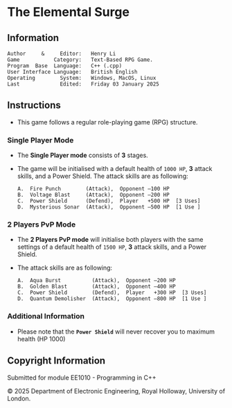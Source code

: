 # The Elemental Surge

## Information

    Author     &     Editor:   Henry Li
    Game           Category:   Text-Based RPG Game.
    Program  Base  Language:   C++ (.cpp)
    User Interface Language:   British English
    Operating        System:   Windows, MacOS, Linux
    Last             Edited:   Friday 03 January 2025

## Instructions

*  This game follows a regular role-playing game (RPG) structure.

### Single Player Mode
*   The **Single Player mode** consists of **3** stages.

*   The game will be initialised with a default health of `1000 HP`, **3** attack skills, and a Power Shield. The attack skills are as following: 

        A.  Fire Punch        (Attack),  Opponent –100 HP
        B.  Voltage Blast     (Attack),  Opponent –200 HP
        C.  Power Shield      (Defend),  Player   +500 HP  [3 Uses]
        D.  Mysterious Sonar  (Attack),  Opponent –500 HP  [1 Use ]


### 2 Players PvP Mode
*   The **2 Players PvP mode** will initialise both players with the same settings of a default health of `1500 HP`, **3** attack skills, and a Power Shield. 

*   The attack skills are as following:

        A.  Aqua Burst          (Attack),  Opponent –200 HP
        B.  Golden Blast        (Attack),  Opponent –400 HP
        C.  Power Shield        (Defend),  Player   +300 HP  [3 Uses]
        D.  Quantum Demolisher  (Attack),  Opponent –800 HP  [1 Use ]


### Additional Information
* Please note that the **`Power Shield`** will never recover you to maximum health (HP 1000)


## Copyright Information
Submitted for module EE1010 - Programming in C++

© 2025 Department of Electronic Engineering,  Royal Holloway, University of London.
